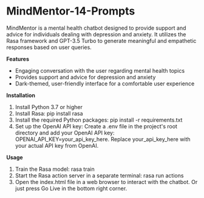 # MindMentor-14-Prompts

MindMentor is a mental health chatbot designed to provide support and advice for individuals dealing with depression and anxiety. It utilizes the Rasa framework and GPT-3.5 Turbo to generate meaningful and empathetic responses based on user queries.

**Features**

- Engaging conversation with the user regarding mental health topics
- Provides support and advice for depression and anxiety
- Dark-themed, user-friendly interface for a comfortable user experience

**Installation**

1. Install Python 3.7 or higher
2. Install Rasa: pip install rasa
3. Install the required Python packages: pip install -r requirements.txt
4. Set up the OpenAI API key: Create a .env file in the project's root directory and add your OpenAI API key: OPENAI_API_KEY=your_api_key_here. 
  Replace your_api_key_here with your actual API key from OpenAI.

**Usage**

1. Train the Rasa model: rasa train
2. Start the Rasa action server in a separate terminal: rasa run actions
3. Open the index.html file in a web browser to interact with the chatbot. Or just press Go Live in the bottom right corner.
